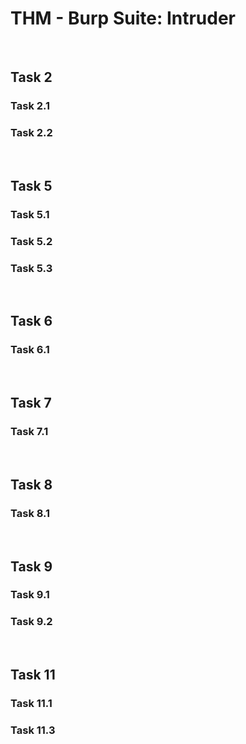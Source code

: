 # THM - Burp Suite: Intruder

<br>

## Task 2

### Task 2.1

> 

### Task 2.2

> 

<br>

## Task 5

### Task 5.1

> 

### Task 5.2

> 

### Task 5.3

> 

<br>

## Task 6

### Task 6.1

> 

<br>

## Task 7

### Task 7.1

> 

<br>

## Task 8

### Task 8.1

> 

<br>

## Task 9

### Task 9.1

> 

### Task 9.2

> 

<br>

## Task 11

### Task 11.1

> 

### Task 11.3

> 

